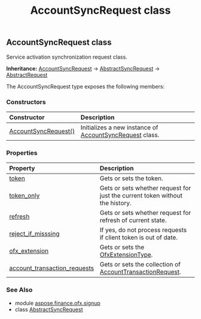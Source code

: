 ﻿---
title: AccountSyncRequest class
second_title: Aspose.Finance for Python via .NET API References
description: 
type: docs
weight: 60
url: /python-net/aspose.finance.ofx.signup/accountsyncrequest/
is_root: false
---

## AccountSyncRequest class

Service activation synchronization request class.



**Inheritance:** [AccountSyncRequest](/finance/python-net/aspose.finance.ofx.signup/accountsyncrequest) → 
[AbstractSyncRequest](/finance/python-net/aspose.finance.ofx/abstractsyncrequest) → 
[AbstractRequest](/finance/python-net/aspose.finance.ofx/abstractrequest)



The AccountSyncRequest type exposes the following members:

### Constructors
| Constructor | Description |
| :- | :- |
| [AccountSyncRequest()](/finance/python-net/aspose.finance.ofx.signup/accountsyncrequest/__init__/#) | Initializes a new instance of [AccountSyncRequest](/finance/python-net/aspose.finance.ofx.signup/accountsyncrequest) class. |


### Properties
| Property | Description |
| :- | :- |
| [token](/finance/python-net/aspose.finance.ofx.signup/accountsyncrequest/token) | Gets or sets the token. |
| [token_only](/finance/python-net/aspose.finance.ofx.signup/accountsyncrequest/token_only) | Gets or sets whether request for just the current token without the history. |
| [refresh](/finance/python-net/aspose.finance.ofx.signup/accountsyncrequest/refresh) | Gets or sets whether request for refresh of current state. |
| [reject_if_misssing](/finance/python-net/aspose.finance.ofx.signup/accountsyncrequest/reject_if_misssing) | If yes, do not process requests if client token is out of date. |
| [ofx_extension](/finance/python-net/aspose.finance.ofx.signup/accountsyncrequest/ofx_extension) | Gets or sets the [OfxExtensionType](/finance/python-net/aspose.finance.ofx/ofxextensiontype). |
| [account_transaction_requests](/finance/python-net/aspose.finance.ofx.signup/accountsyncrequest/account_transaction_requests) | Gets or sets the collection of [AccountTransactionRequest](/finance/python-net/aspose.finance.ofx.signup/accounttransactionrequest). |


### See Also

* module [aspose.finance.ofx.signup](../)
* class [AbstractSyncRequest](/finance/python-net/aspose.finance.ofx.signup/abstractsyncrequest)

